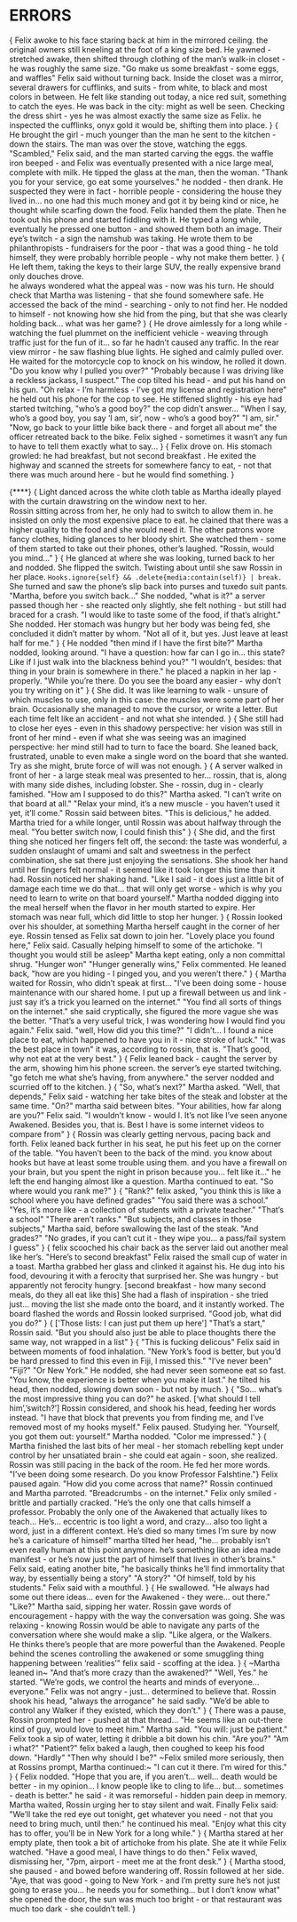 # ERRORS
{
Felix awoke to his face staring back at him in the mirrored ceiling. 
the original owners still kneeling at the foot of a king size bed.
He yawned - stretched awake, then shifted through clothing of the man’s walk-in closet - he was roughly the same size.
"Go make us some breakfast - some eggs, and waffles"
Felix said without turning back.
Inside the closet was a mirror, several drawers for cufflinks, and suits - from white, to black and most colors in between.
He felt like standing out today, a nice red suit, something to catch the eyes.
He was back in the city: might as well be seen.
Checking the dress shirt - yes he was almost exactly the same size as Felix. 
he inspected the cufflinks, onyx gold it would be, shifting them into place.
}
{
He brought the girl - much younger than the man he sent to the kitchen - down the stairs.
The man was over the stove, watching the eggs.
"Scambled,"
Felix said, and the man started carving the eggs. 
the waffle iron beeped - and Felix was eventually presented with a nice large meal, complete with milk.
He tipped the glass at the man, then the woman.
"Thank you for your service, go eat some yourselves."
he nodded - then drank.
He suspected they were in fact - horrible people - considering the house they lived in...
no one had this much money and got it by being kind or nice, he thought while scarfing down the food.
Felix handed them the plate.
Then he took out his phone and started fiddling with it.
He typed a long while, eventually he pressed one button - and showed them both an image.
Their eye’s twitch - a sign the namshub was taking.
He wrote them to be philanthropists - fundraisers for the poor - that was a good thing - he told himself, they were probably horrible people - why not make them better.
}
{
He left them, taking the keys to their large SUV, the really expensive brand only douches drove.  
he always wondered what the appeal was - now was his turn.
He should check that Martha was listening - that she found somewhere safe.
He accessed the back of the mind - searching - only to not find her.
He nodded to himself - not knowing how she hid from the ping, but that she was clearly holding back...
what was her game?
}
{
He drove aimlessly for a long while - watching the fuel plummet on the inefficient vehicle - weaving through traffic just for the fun of it...
so far he hadn’t caused any traffic.
In the rear view mirror - he saw flashing blue lights.
He sighed and calmly pulled over.
He waited for the motorcycle cop to knock on his window, he rolled it down.
"Do you know why I pulled you over?"
"Probably because I was driving like a reckless jackass, I suspect."
The cop tilted his head - and put his hand on his gun.
"Oh relax - I’m harmless - I’ve got my license and registration here"
he held out his phone for the cop to see.
He stiffened slightly - his eye had started twitching, "who’s a good boy?"
the cop didn’t answer...
"When I say, who’s a good boy, you say ‘I am, sir’, now - who’s a good boy?"
"I am, sir."
"Now, go back to your little bike back there - and forget all about me"
the officer retreated back to the bike.
Felix sighed - sometimes it wasn’t any fun to have to tell them exactly what to say...
}
{
Felix drove on.
His stomach growled: he had breakfast, but not second breakfast .
He exited the highway and scanned the streets for somewhere fancy to eat, - not that there was much around here - but he would find something.
}

{****}
{
Light danced across the white cloth table as Martha ideally played with the curtain drawstring on the window next to her.  
Rossin sitting across from her, he only had to switch to allow them in. 
he insisted on only the most expensive place to eat. 
he clained that there was a higher quality to the food and she would need it.
The other patrons wore fancy clothes, hiding glances to her bloody shirt.
She watched them - some of them started to take out their phones, other’s laughed.
"Rossin, would you mind..."
}
{
He glanced at where she was looking, turned back to her and nodded.
She flipped the switch.
Twisting about until she saw Rossin in her place.
`Hooks.ignore{self} && .delete{media:contain(self)} | break.`
She turned and saw the phone’s slip back into purses and tuxedo suit pants.
"Martha, before you switch back..."
She nodded, "what is it?"
a server passed though her - she reacted only slightly, she felt nothing - but still had braced for a crash.
"I would like to taste some of the food, if that’s alright."
She nodded.
Her stomach was hungry but her body was being fed, she concluded it didn’t matter by whom.
"Not all of it, but yes.
Just leave at least half for me."
}
{
He nodded "then mind if I have the first bite?"
Martha nodded, looking around.
"I have a question: how far can I go in...
this state?
Like if I just walk into the blackness behind you?"
"I wouldn’t, besides: that thing in your brain is somewhere in there."
he placed a napkin in her lap - properly.
"While you’re there.
Do you see the board any easier - why don’t you try writing on it"
}
{
She did.
It was like learning to walk - unsure of which muscles to use, only in this case: the muscles were some part of her brain.
Occasionally she managed to move the cursor, or write a letter.
But each time felt like an accident - and not what she intended.
}
{
She still had to close her eyes - even in this shadowy perspective: her vision was still in front of her mind - even if what she was seeing was an imagined perspective: her mind still had to turn to face the board.
She leaned back, frustrated, unable to even make a single word on the board that she wanted.
Try as she might, brute force of will was not enough.
}
{
A server walked in front of her - a large steak meal was presented to her... 
rossin, that is, along with many side dishes, including lobster.
She - rossin, dug in - clearly famished.
"How am I supposed to do this?"
Martha asked.
"I can’t write on that board at all."
"Relax your mind, it’s a new muscle - you haven’t used it yet, it’ll come."
Rossin said between bites.
"This is delicious,"
he added.
Martha tried for a while longer, until Rossin was about halfway through the meal.
"You better switch now, I could finish this"
}
{
She did, and the first thing she noticed her fingers felt off, the second: the taste was wonderful, a sudden onslaught of umami and salt and sweetness in the perfect combination, she sat there just enjoying the sensations.
She shook her hand until her fingers felt normal - it seemed like it took longer this time than it had.
Rossin noticed her shaking hand.
"Like I said - it does just a little bit of damage each time we do that...
that will only get worse - which is why you need to learn to write on that board yourself."
Martha nodded digging into the meal herself when the flavor in her mouth started to expire.
Her stomach was near full, which did little to stop her hunger.
}
{
Rossin looked over his shoulder, at something Martha herself caught in the corner of her eye.
Rossin tensed as Felix sat down to join her.
"Lovely place you found here,"
Felix said.
Casually helping himself to some of the artichoke.
"I thought you would still be asleep"
Martha kept eating, only a non committal shrug.
"Hunger won"
"Hunger generally wins,"
Felix commented.
He leaned back, "how are you hiding - I pinged you, and you weren’t there."
}
{
Martha waited for Rossin, who didn’t speak at first...
"I’ve been doing some - house maintenance with our shared home. 
I put up a firewall between us and link - just say it’s a trick you learned on the internet."
"You find all sorts of things on the internet."
she said cryptically, she figured the more vague she was the better.
"That’s a very useful trick, I was wondering how I would find you again."
Felix said.
"well, How did you this time?"
"I didn’t...
 I found a nice place to eat, which happened to have you in it - nice stroke of luck."
"It was the best place in town"
it was, according to rossin, that is.
"That’s good, why not eat at the very best."
}
{
Felix leaned back - caught the server by the arm, showing him his phone screen. 
the server’s eye started twitching. 
"go fetch me what she’s having, from anywhere."
the server nodded and scurried off to the kitchen.
}
{
"So, what’s next?"
Martha asked.
"Well, that depends,"
Felix said - watching her take bites of the steak and lobster at the same time.
"On?"
martha said between bites.
"Your abilities, how far along are you?"
Felix said.
"I wouldn’t know - would I.
It’s not like I’ve seen anyone Awakened.
Besides you, that is.
Best I have is some internet videos to compare from"
}
{
Rossin was clearly getting nervous, pacing back and forth.
Felix leaned back further in his seat, he put his feet up on the corner of the table.
"You haven’t been to the back of the mind. 
you know about hooks but have at least some trouble using them. 
and you have a firewall on your brain, but you spent the night in prison because you...
felt like it..."
he left the end hanging almost like a question.
Martha continued to eat.
"So where would you rank me?"
}
{
"Rank?"
felix asked, 
"you think this is like a school where you have defined grades" 
"You said there was a school."
"Yes, it’s more like - a collection of students with a private teacher."
"That’s a school"
"There aren’t ranks."
"But subjects, and classes in those subjects,"
 Martha said, before swallowing the last of the steak.
"And grades?"
"No grades, if you can’t cut it - they wipe you...
a pass/fail system I guess"
}
{
felix scooched his chair back as the server laid out another meal like her’s.
"Here’s to second breakfast"
 Felix raised the small cup of water in a toast.
Martha grabbed her glass and clinked it against his.
He dug into his food, devouring it with a ferocity that surprised her.
She was hungry - but apparently not ferocity hungry.
[second breakfast - how many second meals, do they all eat like this]
She had a flash of inspiration - she tried just...
 moving the list she made onto the board, and it instantly worked.
The board flashed the words and Rossin looked surprised.
"Good job, what did you do?"
}
{
['Those lists: I can just put them up here']
"That’s a start,"
Rossin said.
"But you should also just be able to place thoughts there the same way, not wrapped in a list"
}
{
"This is fucking delicous"
Felix said in between moments of food inhalation.
"New York’s food is better, but you’d be hard pressed to find this even in Fiji, I missed this."
"I’ve never been"
"Fiji?"
"Or New York."
He nodded, she had never seen someone eat so fast.
"You know, the experience is better when you make it last."
 he tilted his head, then nodded, slowing down soon - but not by much.
}
{
"So...
 what’s the most impressive thing you can do?"
 he asked.
[‘what should I tell him’,’switch?’]
Rossin considered, and shook his head, feeding her words instead.
"I have that block that prevents you from finding me, and I’ve removed most of my hooks myself."
Felix paused.
Studying her.
"Yourself, you got them out: yourself."
 Martha nodded.
"Color me impressed."
}
{
Martha finished the last bits of her meal - her stomach rebelling kept under control by her unsatiated brain - she could eat again - soon, she realized.
Rossin was still pacing in the back of the room.
He fed her more words.
"I’ve been doing some research.
 Do you know Professor Falshtine."}
Felix paused again.
"How did you come across that name?"
Rossin continued and Martha parroted.
"Breadcrumbs - on the internet."
Felix only smiled - brittle and partially cracked.
"He’s the only one that calls himself a professor. 
Probably the only one of the Awakened that actually likes to teach...
He’s...
eccentric is too light a word, and crazy...
also too light a word, just in a different context.
He’s died so many times I’m sure by now he’s a caricature of himself"
martha tilted her head, "he...
probably isn’t even really human at this point anymore. 
he’s something like an idea made manifest - or he’s now just the part of himself that lives in other’s brains."
Felix said, eating another bite, 
"he basically thinks he’ll find immortality that way, by essentially being a story"
"A story?"
"Of himself, told by his students."
Felix said with a mouthful.
}
{
He swallowed.
"He always had some out there ideas...
even for the Awakened - they were...
out there."
"Like?"
Martha said, sipping her water.
Rossin gave words of encouragement - happy with the way the conversation was going.
She was relaxing - knowing Rossin would be able to navigate any parts of the conversation where she would make a slip.
"Like algera, or the Walkers.  
He thinks there’s people that are more powerful than the Awakened. 
People behind the scenes controlling the awakened or some smuggling thing happening between ‘realities’"
felix said - scoffing at the idea.
}
{
~Martha leaned in~
"And that’s more crazy than the awakened?"
"Well, Yes."
he started.
"We’re gods, we control the hearts and minds of everyone...
everyone."
Felix was not angry - just...
determined to believe that.
Rossin shook his head, 
"always the arrogance"
he said sadly.
"We’d be able to control any Walker if they existed, which they don’t."
}
{
There was a pause, Rossin prompted her - pushed at that thread...
"He seems like an out-there kind of guy, would love to meet him."
Martha said.
"You will: just be patient."
Felix took a sip of water, letting it dribble a bit down his chin.
"Are you?"
"Am i what?"
"Patient?"
felix baked a laugh, then coughed to keep his food down.
"Hardly"
"Then why should I be?"
~Felix smiled more seriously, then at Rossins prompt, Martha continued:~
"I can cut it there.
I’m wired for this."
}
{
Felix nodded.
"Hope that you are, if you aren’t...
well...
death would be better - in my opinion...
I know people like to cling to life...
but...
sometimes - death is better."
he said - it was remorseful - hidden pain deep in memory.
Martha waited, Rossin urging her to stay silent and wait.
Finally Felix said: "We’ll take the red eye out tonight, get whatever you need - not that you need to bring much, until then:"
he continued his meal.
"Enjoy what this city has to offer, you’ll be in New York for a long while."
}
{
Martha stared at her empty plate, then took a bit of artichoke from his plate.
She ate it while Felix watched.
"Have a good meal, I have things to do then."
Felix waved, dismissing her, "7pm, airport - meet me at the front desk."
}
{
Martha stood, she paused - and bowed before wandering off.
Rossin followed at her side.
"Aye, that was good - going to New York - and I’m pretty sure he’s not just going to erase you...
he needs you for something...
but I don’t know what"
she opened the door, the sun was much too bright - or that restaurant was much too dark - she couldn’t tell.
}
